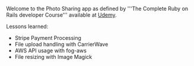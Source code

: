 Welcome to the Photo Sharing app as defined by '''The Complete Ruby on Rails developer Course'''
available at [Udemy](https://www.udemy.com/the-complete-ruby-on-rails-developer-course).

Lessons learned:

* Stripe Payment Processing
* File upload handling with CarrierWave
* AWS API usage with fog-aws
* File resizing with Image Magick
